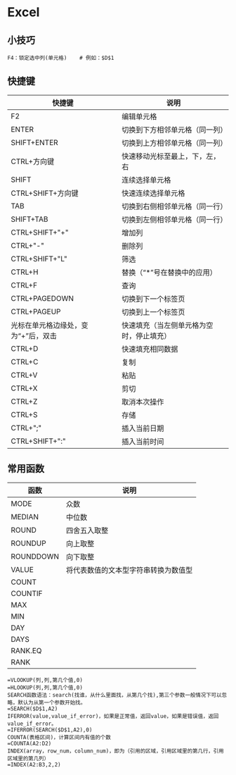 # Excel

## 小技巧
```
F4：锁定选中列(单元格)    # 例如：$D$1
```

## 快捷键

|  快捷键  |  说明   |
| ----     |  ----  |
|  F2  |  编辑单元格   |
|  ENTER  |  切换到下方相邻单元格（同一列）   |
|  SHIFT+ENTER  |  切换到上方相邻单元格（同一列）   |
|  CTRL+方向键  |  快速移动光标至最上，下，左，右   |
|  SHIFT  |  连续选择单元格   |
|  CTRL+SHIFT+方向键  |  快速连续选择单元格   |
|  TAB  |  切换到右侧相邻单元格（同一行）   |
|  SHIFT+TAB  |  切换到左侧相邻单元格（同一行）   |
|  CTRL+SHIFT+"+"  |  增加列   |
|  CTRL+"-"  |  删除列   |
|  CTRL+SHIFT+"L"  |  筛选   |
|  CTRL+H  |  替换（“*”号在替换中的应用）   |
|  CTRL+F  |  查询   |
|  CTRL+PAGEDOWN  |  切换到下一个标签页   |
|  CTRL+PAGEUP  |  切换到上一个标签页   |
|  光标在单元格边缘处，变为“+”后，双击  |  快速填充（当左侧单元格为空时，停止填充）   |
|  CTRL+D  |  快速填充相同数据   |
|  CTRL+C  |  复制   |
|  CTRL+V  |  粘贴   |
|  CTRL+X  |  剪切   |
|  CTRL+Z  |  取消本次操作   |
|  CTRL+S  |  存储   |
|  CTRL+";"  |  插入当前日期   |
|  CTRL+SHIFT+":"  |  插入当前时间   |



## 常用函数

| 函数     |  说明  |
| ----     |  ----  |
|  MODE  |  众数  |
|  MEDIAN  |  中位数  |
|  ROUND  |  四舍五入取整  |
|  ROUNDUP  |  向上取整  |
|  ROUNDDOWN  |  向下取整  |
|  VALUE  |  将代表数值的文本型字符串转换为数值型  |
|  COUNT  |    |
|  COUNTIF  |   |
|  MAX  |    |
|  MIN  |    |
|  DAY  |    |
|  DAYS  |    |
|  RANK.EQ  |    |
|  RANK  |    |


```
=VLOOKUP(列,列,第几个值,0)
=HLOOKUP(列,列,第几个值,0)
SEARCH函数语法：search(找谁，从什么里面找，从第几个找),第三个参数一般情况下可以忽略，默认为从第一个参数开始找。
=SEARCH($D$1,A2)
IFERROR(value,value_if_error)，如果是正常值，返回value，如果是错误值，返回value_if_error。
=IFERROR(SEARCH($D$1,A2),0)
COUNTA(表格区间)，计算区间内有值的个数
=COUNTA(A2:D2)
INDEX(array，row_num，column_num)，即为（引用的区域，引用区域里的第几行，引用区域里的第几列）
=INDEX(A2:B3,2,2)
```
